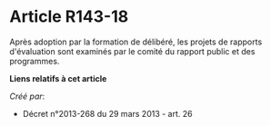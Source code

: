 # Article R143-18

Après adoption par la formation de délibéré, les projets de rapports d'évaluation sont examinés par le comité du rapport
public et des programmes.

**Liens relatifs à cet article**

_Créé par_:

  - Décret n°2013-268 du 29 mars 2013 - art. 26
